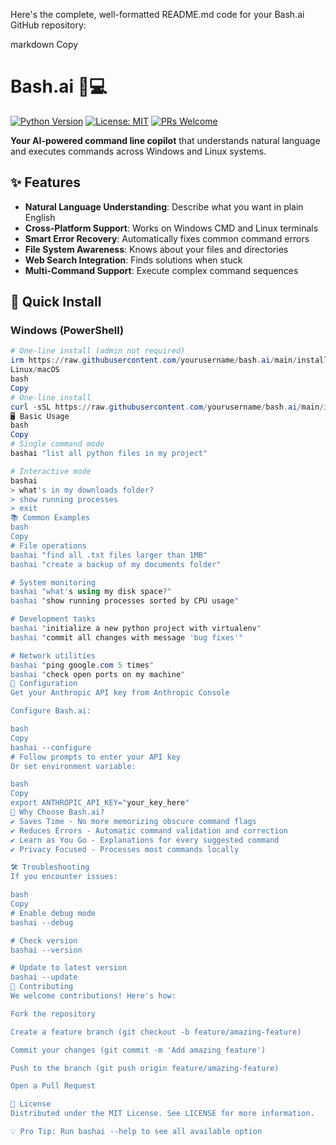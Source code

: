 Here's the complete, well-formatted README.md code for your Bash.ai GitHub repository:

markdown
Copy
# Bash.ai 🤖💻

[![Python Version](https://img.shields.io/badge/python-3.8+-blue.svg)](https://www.python.org/)
[![License: MIT](https://img.shields.io/badge/License-MIT-yellow.svg)](https://opensource.org/licenses/MIT)
[![PRs Welcome](https://img.shields.io/badge/PRs-welcome-brightgreen.svg)](https://github.com/yourusername/bash.ai/pulls)

**Your AI-powered command line copilot** that understands natural language and executes commands across Windows and Linux systems.

## ✨ Features

- **Natural Language Understanding**: Describe what you want in plain English
- **Cross-Platform Support**: Works on Windows CMD and Linux terminals
- **Smart Error Recovery**: Automatically fixes common command errors
- **File System Awareness**: Knows about your files and directories
- **Web Search Integration**: Finds solutions when stuck
- **Multi-Command Support**: Execute complex command sequences

## 🚀 Quick Install

### Windows (PowerShell)
```powershell
# One-line install (admin not required)
irm https://raw.githubusercontent.com/yourusername/bash.ai/main/install/install_windows.ps1 | iex
Linux/macOS
bash
Copy
# One-line install
curl -sSL https://raw.githubusercontent.com/yourusername/bash.ai/main/install/install_linux.sh | bash
🖥️ Basic Usage
bash
Copy
# Single command mode
bashai "list all python files in my project"

# Interactive mode
bashai
> what's in my downloads folder?
> show running processes
> exit
📚 Common Examples
bash
Copy
# File operations
bashai "find all .txt files larger than 1MB"
bashai "create a backup of my documents folder"

# System monitoring
bashai "what's using my disk space?"
bashai "show running processes sorted by CPU usage"

# Development tasks
bashai "initialize a new python project with virtualenv"
bashai "commit all changes with message 'bug fixes'"

# Network utilities
bashai "ping google.com 5 times"
bashai "check open ports on my machine"
🔧 Configuration
Get your Anthropic API key from Anthropic Console

Configure Bash.ai:

bash
Copy
bashai --configure
# Follow prompts to enter your API key
Or set environment variable:

bash
Copy
export ANTHROPIC_API_KEY="your_key_here"
🌟 Why Choose Bash.ai?
✔ Saves Time - No more memorizing obscure command flags
✔ Reduces Errors - Automatic command validation and correction
✔ Learn as You Go - Explanations for every suggested command
✔ Privacy Focused - Processes most commands locally

🛠 Troubleshooting
If you encounter issues:

bash
Copy
# Enable debug mode
bashai --debug

# Check version
bashai --version

# Update to latest version
bashai --update
🤝 Contributing
We welcome contributions! Here's how:

Fork the repository

Create a feature branch (git checkout -b feature/amazing-feature)

Commit your changes (git commit -m 'Add amazing feature')

Push to the branch (git push origin feature/amazing-feature)

Open a Pull Request

📜 License
Distributed under the MIT License. See LICENSE for more information.

💡 Pro Tip: Run bashai --help to see all available option
